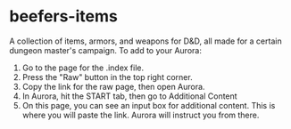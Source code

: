 # beefers-items
A collection of items, armors, and weapons for D&D, all made for a certain dungeon master's campaign. 
To add to your Aurora:
1) Go to the page for the .index file.
2) Press the "Raw" button in the top right corner.
3) Copy the link for the raw page, then open Aurora.
4) In Aurora, hit the START tab, then go to Additional Content
5) On this page, you can see an input box for additional content. This is where you will paste the link.
Aurora will instruct you from there.
